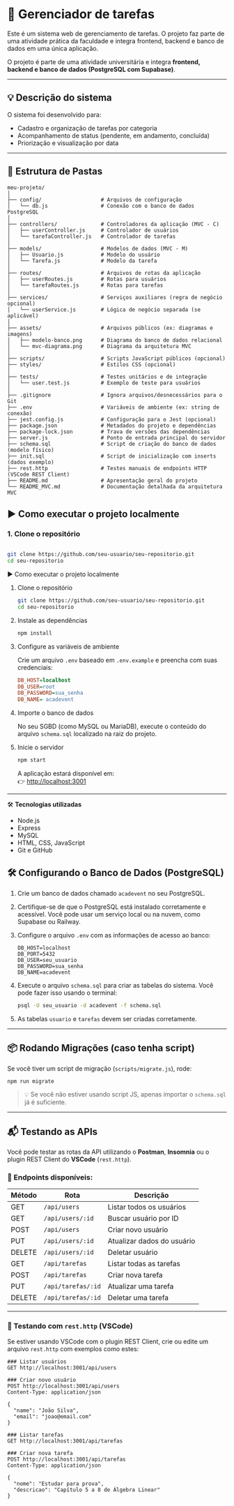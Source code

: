 
# 📌 Gerenciador de tarefas

Este é um sistema web de gerenciamento de tarefas. O projeto faz parte de uma atividade prática da faculdade e integra frontend, backend e banco de dados em uma única aplicação.

O projeto é parte de uma atividade universitária e integra **frontend, backend e banco de dados (PostgreSQL com Supabase)**.

---

## 💡 Descrição do sistema

O sistema foi desenvolvido para:

- Cadastro e organização de tarefas por categoria
- Acompanhamento de status (pendente, em andamento, concluída)
- Priorização e visualização por data

---

## 📁 Estrutura de Pastas


```plaintext
meu-projeto/
│
├── config/                   # Arquivos de configuração
│   └── db.js                 # Conexão com o banco de dados PostgreSQL
│
├── controllers/              # Controladores da aplicação (MVC - C)
│   ├── userController.js     # Controlador de usuários
│   └── tarefaController.js   # Controlador de tarefas
│
├── models/                   # Modelos de dados (MVC - M)
│   ├── Usuario.js            # Modelo do usuário
│   └── Tarefa.js             # Modelo da tarefa
│
├── routes/                   # Arquivos de rotas da aplicação
│   ├── userRoutes.js         # Rotas para usuários
│   └── tarefaRoutes.js       # Rotas para tarefas
│
├── services/                 # Serviços auxiliares (regra de negócio opcional)
│   └── userService.js        # Lógica de negócio separada (se aplicável)
│
├── assets/                   # Arquivos públicos (ex: diagramas e imagens)
│   ├── modelo-banco.png      # Diagrama do banco de dados relacional
│   └── mvc-diagrama.png      # Diagrama da arquitetura MVC
│
├── scripts/                  # Scripts JavaScript públicos (opcional)
├── styles/                   # Estilos CSS (opcional)
│
├── tests/                    # Testes unitários e de integração
│   └── user.test.js          # Exemplo de teste para usuários
│
├── .gitignore                # Ignora arquivos/desnecessários para o Git
├── .env                      # Variáveis de ambiente (ex: string de conexão)
├── jest.config.js            # Configuração para o Jest (opcional)
├── package.json              # Metadados do projeto e dependências
├── package-lock.json         # Trava de versões das dependências
├── server.js                 # Ponto de entrada principal do servidor
├── schema.sql                # Script de criação do banco de dados (modelo físico)
├── init.sql                  # Script de inicialização com inserts (dados exemplo)
├── rest.http                 # Testes manuais de endpoints HTTP (VSCode REST Client)
├── README.md                 # Apresentação geral do projeto
└── README_MVC.md             # Documentação detalhada da arquitetura MVC

```

## ▶️ Como executar o projeto localmente

### 1. Clone o repositório

```bash

git clone https://github.com/seu-usuario/seu-repositorio.git
cd seu-repositorio

```
▶️ Como executar o projeto localmente

1. Clone o repositório

    ```bash
    git clone https://github.com/seu-usuario/seu-repositorio.git
    cd seu-repositorio
    ```

2. Instale as dependências

    ```bash
    npm install
    ```

3. Configure as variáveis de ambiente

    Crie um arquivo `.env` baseado em `.env.example` e preencha com suas credenciais:

    ```ini
    DB_HOST=localhost
    DB_USER=root
    DB_PASSWORD=sua_senha
    DB_NAME= acadevent
    ```

4. Importe o banco de dados

    No seu SGBD (como MySQL ou MariaDB), execute o conteúdo do arquivo `schema.sql` localizado na raiz do projeto.

5. Inicie o servidor

    ```bash
    npm start
    ```

    A aplicação estará disponível em:  
    👉 [http://localhost:3001](http://localhost:3001)

---

🛠 **Tecnologias utilizadas**

- Node.js
- Express
- MySQL
- HTML, CSS, JavaScript
- Git e GitHub

## 🛠 Configurando o Banco de Dados (PostgreSQL)

1. Crie um banco de dados chamado `acadevent` no seu PostgreSQL.

2. Certifique-se de que o PostgreSQL está instalado corretamente e acessível. Você pode usar um serviço local ou na nuvem, como Supabase ou Railway.

3. Configure o arquivo `.env` com as informações de acesso ao banco:

    ```env
    DB_HOST=localhost
    DB_PORT=5432
    DB_USER=seu_usuario
    DB_PASSWORD=sua_senha
    DB_NAME=acadevent
    ```

4. Execute o arquivo `schema.sql` para criar as tabelas do sistema. Você pode fazer isso usando o terminal:

    ```bash
    psql -U seu_usuario -d acadevent -f schema.sql
    ```

5. As tabelas `usuario` e `tarefas` devem ser criadas corretamente.

---

## 📦 Rodando Migrações (caso tenha script)

Se você tiver um script de migração (`scripts/migrate.js`), rode:

```bash
npm run migrate
```

> 💡 Se você não estiver usando script JS, apenas importar o `schema.sql` já é suficiente.

---

## 📬 Testando as APIs

Você pode testar as rotas da API utilizando o **Postman**, **Insomnia** ou o plugin REST Client do **VSCode** (`rest.http`).

### 🔹 Endpoints disponíveis:

| Método | Rota                   | Descrição                   |
|--------|------------------------|-----------------------------|
| GET    | `/api/users`           | Listar todos os usuários    |
| GET    | `/api/users/:id`       | Buscar usuário por ID       |
| POST   | `/api/users`           | Criar novo usuário          |
| PUT    | `/api/users/:id`       | Atualizar dados do usuário  |
| DELETE | `/api/users/:id`       | Deletar usuário             |
| GET    | `/api/tarefas`         | Listar todas as tarefas     |
| POST   | `/api/tarefas`         | Criar nova tarefa           |
| PUT    | `/api/tarefas/:id`     | Atualizar uma tarefa        |
| DELETE | `/api/tarefas/:id`     | Deletar uma tarefa          |

---

### 🧪 Testando com `rest.http` (VSCode)

Se estiver usando VSCode com o plugin REST Client, crie ou edite um arquivo `rest.http` com exemplos como estes:

```http
### Listar usuários
GET http://localhost:3001/api/users

### Criar novo usuário
POST http://localhost:3001/api/users
Content-Type: application/json

{
  "name": "João Silva",
  "email": "joao@email.com"
}

### Listar tarefas
GET http://localhost:3001/api/tarefas

### Criar nova tarefa
POST http://localhost:3001/api/tarefas
Content-Type: application/json

{
  "nome": "Estudar para prova",
  "descricao": "Capítulo 5 a 8 de Álgebra Linear"
}
```
